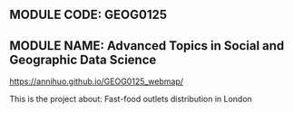 ## MODULE CODE: GEOG0125
## MODULE NAME: Advanced Topics in Social and Geographic Data Science

https://annihuo.github.io/GEOG0125_webmap/

This is the project about:
Fast-food outlets distribution in London
